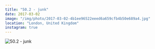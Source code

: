 ```yaml
---
title: "50.2 - junk"
date: 2017-03-02
image: "/img/photo/2017-03-02-4b1ee96522eeed6a659cfb4b50e689a4.jpg"
location: "London, United Kingdom"
instagram: true
---
```


![50.2 - junk](/img/photo/2017-03-02-4b1ee96522eeed6a659cfb4b50e689a4.jpg)
